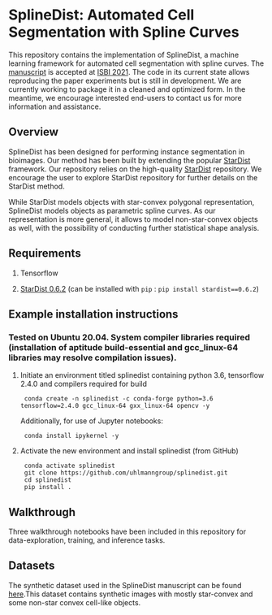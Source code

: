 
# SplineDist: Automated Cell Segmentation with Spline Curves 

This repository contains the implementation of SplineDist, a machine learning framework for automated cell segmentation with spline curves.  The [manuscript](https://www.biorxiv.org/content/10.1101/2020.10.27.357640v1) is accepted at [ISBI 2021](https://biomedicalimaging.org/2021/). The code in its current state allows reproducing the paper experiments but is still in development. We are currently working to package it in a cleaned and optimized form. In the meantime, we encourage interested end-users to contact us for more information and assistance.


## Overview
SplineDist has been designed for performing instance segmentation in bioimages. Our method has been built by extending the popular [StarDist](https://arxiv.org/abs/1806.03535) framework. Our repository relies on the high-quality [StarDist](https://github.com/mpicbg-csbd/stardist) repository.  We encourage the user to explore StarDist repository for further details on the StarDist method.

While StarDist models objects with star-convex polygonal representation, SplineDist models objects as parametric spline curves. As our representation is more general, it allows to model non-star-convex objects as well, with the possibility of conducting further statistical shape analysis.


## Requirements 

1. Tensorflow

2. [StarDist 0.6.2](https://github.com/mpicbg-csbd/stardist) (can be installed with `pip` : `pip install stardist==0.6.2`)

## Example installation instructions
### Tested on Ubuntu 20.04. System compiler libraries required (installation of aptitude build-essential and gcc_linux-64 libraries may resolve compilation issues).
1. Initiate an environment titled splinedist containing python 3.6, tensorflow 2.4.0 and compilers required for build

        conda create -n splinedist -c conda-forge python=3.6 tensorflow=2.4.0 gcc_linux-64 gxx_linux-64 opencv -y
       
   Additionally, for use of Jupyter notebooks:
     
        conda install ipykernel -y

2. Activate the new environment and install splinedist (from GitHub)
    
        conda activate splinedist
        git clone https://github.com/uhlmanngroup/splinedist.git
        cd splinedist
        pip install .   
        

## Walkthrough

Three walkthrough notebooks have been included in this repository for data-exploration, training, and inference tasks.


## Datasets

The synthetic dataset used in the SplineDist manuscript can be found [here](https://osf.io/z89pq/).This dataset contains synthetic images with mostly star-convex and some non-star convex cell-like objects. 
